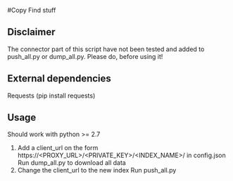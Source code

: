 #Copy Find stuff

## Disclaimer
The connector part of this script have not been tested and added to push_all.py or dump_all.py. Please do, before using it!


## External dependencies
Requests (pip install requests)


## Usage
Should work with python >= 2.7
1. Add a client_url on the form https://<PROXY_URL>/<PRIVATE_KEY>/<INDEX_NAME>/ in config.json
   Run dump_all.py to download all data
2. Change the client_url to the new index
   Run push_all.py
